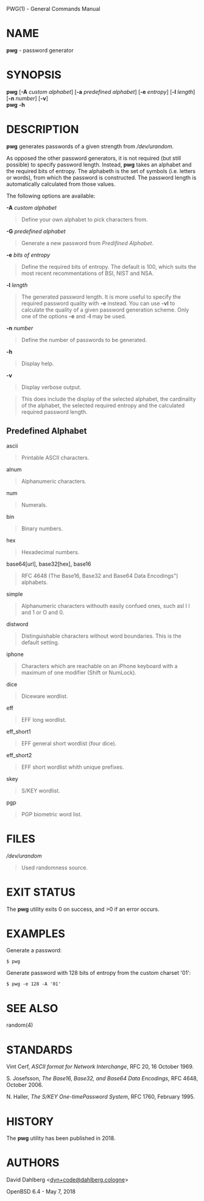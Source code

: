 PWG(1) - General Commands Manual

# NAME

**pwg** - password generator

# SYNOPSIS

**pwg**
\[**-A**&nbsp;*custom&nbsp;alphabet*]
\[**-a**&nbsp;*predefined&nbsp;alphabet*]
\[**-e**&nbsp;*entropy*]
\[**-l**&nbsp;*length*]
\[**-n**&nbsp;*number*]
\[**-v**]  
**pwg**
**-h**

# DESCRIPTION

**pwg**
generates passwords of a given strength from
*/dev/urandom*.

As opposed the other password generators, it is not required (but still
possible) to specify password length.
Instead,
**pwg**
takes an alphabet and the required bits of entropy.
The alphabeth is the set of symbols (i.e. letters or words),
from which the password is constructed.
The password length is automatically calculated from those values.

The following options are available:

**-A** *custom alphabet*

> Define your own alphabet to pick characters from.

**-G** *predefined alphabet*

> Generate a new password from
> *Predifined Alphabet*.

**-e** *bits of entropy*

> Define the required bits of entropy.
> The default is 100, which suits the most recent recommentations of BSI, NIST
> and NSA.

**-l** *length*

> The generated password length.
> It is more useful to specify the required password quality with
> **-e**
> instead.
> You can use
> **-vl**
> to calculate the quality of a given password generation scheme.
> Only one of the options
> **-e**
> and
> **-l**
> may be used.

**-n** *number*

> Define the number of passwords to be generated.

**-h**

> Display help.

**-v**

> Display verbose output.

> This does include the display of the selected alphabet,
> the cardinality of the alphabet, the selected required
> entropy and the calculated required password length.

## Predefined Alphabet

ascii

> Printable ASCII characters.

alnum

> Alphanumeric characters.

num

> Numerals.

bin

> Binary numbers.

hex

> Hexadecimal numbers.

base64\[url], base32\[hex], base16

> RFC 4648 (The Base16, Base32 and Base64 Data Encodings") alphabets.

simple

> Alphanumeric characters withouth easily confued ones,
> such asl I l and 1 or O and 0.

distword

> Distinguishable characters without word boundaries.
> This is the default setting.

iphone

> Characters which are reachable on an iPhone keyboard with a
> maximum of one modifier (Shift or NumLock).

dice

> Diceware wordlist.

eff

> EFF long wordlist.

eff\_short1

> EFF general short wordlist (four dice).

eff\_short2

> EFF short wordlist whith unique prefixes.

skey

> S/KEY wordlist.

pgp

> PGP biometric word list.

# FILES

*/dev/urandom*

> Used randomness source.

# EXIT STATUS

The **pwg** utility exits&#160;0 on success, and&#160;&gt;0 if an error occurs.

# EXAMPLES

Generate a password:

	$ pwg

Generate password with 128 bits of entropy from the custom charset '01':

	$ pwg -e 128 -A '01'

# SEE ALSO

random(4)

# STANDARDS

Vint Cerf,
*ASCII format for Network Interchange*,
RFC 20,
16 October 1969.

S. Josefsson,
*The Base16, Base32, and Base64 Data Encodings*,
RFC 4648,
October 2006.

N. Haller,
*The S/KEY One-timePassword System*,
RFC 1760,
February 1995.

# HISTORY

The
**pwg**
utility has been published in 2018.

# AUTHORS

David Dahlberg &lt;[dyn+code@dahlberg.cologne](mailto:dyn+code@dahlberg.cologne)&gt;

OpenBSD 6.4 - May 7, 2018
